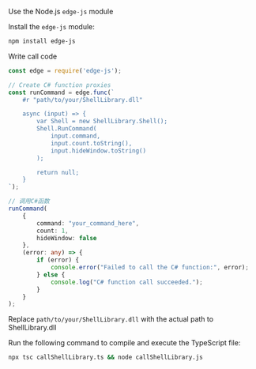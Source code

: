 Use the Node.js `edge-js` module

Install the `edge-js` module:

```bash
npm install edge-js
```

Write call code

```typescript
const edge = require('edge-js');

// Create C# function proxies
const runCommand = edge.func(`
    #r "path/to/your/ShellLibrary.dll"

    async (input) => {
        var Shell = new ShellLibrary.Shell();
        Shell.RunCommand(
            input.command,
            input.count.toString(),
            input.hideWindow.toString()
        );

        return null;
    }
`);

// 调用C#函数
runCommand(
    {
        command: "your_command_here",
        count: 1,
        hideWindow: false
    },
    (error: any) => {
        if (error) {
            console.error("Failed to call the C# function:", error);
        } else {
            console.log("C# function call succeeded.");
        }
    }
);
```

Replace `path/to/your/ShellLibrary.dll` with the actual path to ShellLibrary.dll

Run the following command to compile and execute the TypeScript file:

```bash
npx tsc callShellLibrary.ts && node callShellLibrary.js
```